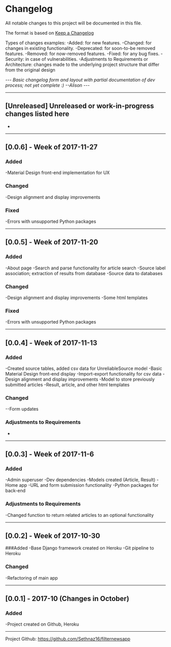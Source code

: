 # Changelog

All notable changes to this project will be documented in this file.

The format is based on [Keep a Changelog](http://keepachangelog.com/en/1.0.0/)

Types of changes examples: 
-Added: for new features.
-Changed: for changes in existing functionality.
-Deprecated: for soon-to-be removed features.
-Removed: for now-removed features.
-Fixed: for any bug fixes.
-Security: in case of vulnerabilities.
-Adjustments to Requirements or Architecture: changes made to the underlying project structure 
 that differ from the original design

*--- Basic changelog form and layout with partial documentation of 
          dev process; not yet complete :)     --Alison ---*

-----------------------------------------------------------------------------------------

## [Unreleased] Unreleased or work-in-progress changes listed here
-
-----------------------------------------------------------------------------------------

## [0.0.6] - Week of 2017-11-27

### Added
-Material Design front-end implementation for UX

### Changed
-Design alignment and display improvements


### Fixed 
-Errors with unsupported Python packages

-----------------------------------------------------------------------------------------

## [0.0.5] - Week of 2017-11-20

### Added
-About page
-Search and parse functionality for article search
-Source label association; extraction of results from database
-Source data to databases

### Changed
-Design alignment and display improvements
-Some html templates

### Fixed 
-Errors with unsupported Python packages


-----------------------------------------------------------------------------------------

## [0.0.4] - Week of 2017-11-13

### Added
-Created source tables, added csv data for UnreliableSource model
-Basic Material Design front-end display
-Import-export functionality for csv data
-Design alignment and display improvements
-Model to store previously submitted articles
-Result, article, and other html templates


### Changed
--Form updates 

### Adjustments to Requirements
-

-----------------------------------------------------------------------------------------

## [0.0.3] - Week of 2017-11-6 

### Added
-Admin superuser
-Dev dependencies
-Models created (Article, Result)
-Home app
-URL and form submission functionality
-Python packages for back-end 

### Adjustments to Requirements
-Changed function to return related articles to an optional functionality

-----------------------------------------------------------------------------------------

## [0.0.2] - Week of 2017-10-30 

###Added
-Base Django framework created on Heroku
-Git pipeline to Heroku

### Changed
-Refactoring of main app



-----------------------------------------------------------------------------------------

## [0.0.1] - 2017-10 (Changes in October)
### Added
-Project created on Github, Heroku

-----------------------------------------------------------------------------------------

Project Github: https://github.com/Sethnaz16/filternewsapp